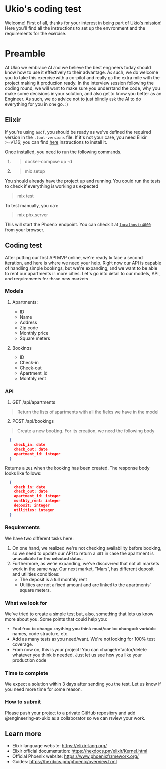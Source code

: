 # Ukio's coding test

Welcome! First of all, thanks for your interest in being part of [Ukio's mission](https://ukio.com/about-us)! Here you'll find all the instructions to set up the environment and the requirements for the exercise.

# Preamble

At Ukio we embrace AI and we believe the best engineers today should know how to use it effectively to their advantage. As such, we do welcome you to take this exercise with a co-pilot and really go the extra mile with the project making it production ready. 
In the interview session following the coding round, we will want to make sure you understand the code, why you make some decisions in your solution, and also get to know you better as an Engineer. As such, we do advice not to just blindly ask the AI to do everything for you in one go. :)


## Elixir

If you're using `asdf`, you should be ready as we've defined the required version in the `.tool-versions` file. If it's not your case, you need Elixir >=v1.16; you can find [here](https://elixir-lang.org/install.html) instructions to install it.

Once installed, you need to run the following commands.

1. > docker-compose up -d
2. > mix setup

You should already have the project up and running. You could run the tests to check if everything is working as expected

> mix test

To test manually, you can:

> mix phx.server

This will start the Phoenix endpoint. You can check it at [`localhost:4000`](http://localhost:4000) from your browser. 


## Coding test
After putting our first API MVP online, we're ready to face a second iteration, and here is where we need your help. Right now our API is capable of handling simple bookings, but we're expanding, and we want to be able to rent our apartments in more cities. Let's go into detail to our models, API, and requirements for those new markets

### Models
1. Apartments:
    * ID
    * Name
    * Address
    * Zip code
    * Monthly price
    * Square meters


2. Bookings
    * ID
    * Check-in
    * Check-out
    * Apartment_id
    * Monthly rent

### API
1. GET /api/apartments
  > Return the lists of apartments with all the fields we have in the model
2. POST /api/bookings
  > Create a new booking. For its creation, we need the following body
  ```JSON
    {
      check_in: date
      check_out: date
      apartment_id: integer
    }
  ```
  Returns a `201` when the booking has been created. The response body looks like follows:
  ```JSON
    {
      check_in: date
      check_out: date
      apartment_id: integer
      monthly_rent: integer
      deposit: integer
      utilities: integer
    }
  ```

### Requirements
We have two different tasks here:
1. On one hand, we realized we're not checking availability before booking, so we need to update our API to return a `401` in case the apartment is unavailable for the selected dates.
2. Furthermore, as we're expanding, we've discovered that not all markets work in the same way. Our next market, "Mars", has different deposit and utilities conditions:
    * The deposit is a full monthly rent
    * Utilities are not a fixed amount and are linked to the apartments' square meters.

### What we look for
We've tried to create a simple test but, also, something that lets us know more about you. Some points that could help you:
* Feel free to change anything you think must/can be changed: variable names, code structure, etc.
* Add as many tests as you need/want. We're not looking for 100% test coverage.
* From now on, this is your project! You can change/refactor/delete whatever you think is needed. Just let us see how you like your production code

### Time to complete
We expect a solution within 3 days after sending you the test. Let us know if you need more time for some reason.

### How to submit
Please push your project to a private GitHub repository and add @engineering-at-ukio as a collaborator so we can review your work.



## Learn more
  * Elixir language website: https://elixir-lang.org/
  * Elixir official documentation: https://hexdocs.pm/elixir/Kernel.html
  * Official Phoenix website: https://www.phoenixframework.org/
  * Guides: https://hexdocs.pm/phoenix/overview.html
